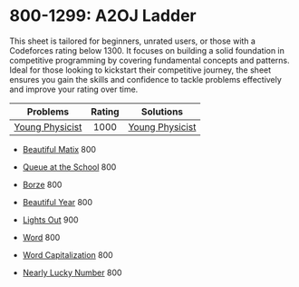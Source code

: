 # 800-1299: A2OJ Ladder

This sheet is tailored for beginners, unrated users, or those with a Codeforces rating below 1300. It focuses on building a solid foundation in competitive programming by covering fundamental concepts and patterns. Ideal for those looking to kickstart their competitive journey, the sheet ensures you gain the skills and confidence to tackle problems effectively and improve your rating over time.

| Problems | Rating | Solutions |
|:--------:|:------:|:---------:|
| [Young Physicist](https://codeforces.com/problemset/problem/69/A) | 1000 | [Young Physicist](https://github.com/heyooJatinHere/800-1299/blob/main/Solutions/young-physicist.cpp) |


- [Beautiful Matix](https://codeforces.com/problemset/problem/263/A) 800
- [Queue at the School](https://codeforces.com/problemset/problem/266/B) 800
- [Borze](https://codeforces.com/problemset/problem/32/B) 800
- [Beautiful Year](https://codeforces.com/problemset/problem/271/A)  800

- [Lights Out](https://codeforces.com/problemset/problem/275/A) 900
- [Word](https://codeforces.com/problemset/problem/59/A) 800
- [Word Capitalization](https://codeforces.com/problemset/problem/281/A)  800

- [Nearly Lucky Number](https://codeforces.com/problemset/problem/110/A) 800